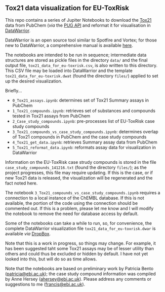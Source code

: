 ## Tox21 data visualization for EU-ToxRisk

This repo contains a series of Jupiter Notebooks to download the [Tox21](https://www.epa.gov/chemical-research/toxicology-testing-21st-century-tox21) data from PubChem (_via_ the [PUG API](https://pubchem.ncbi.nlm.nih.gov/pug_rest/PUG_REST.html) and reformat it for visualisation in [DataWarrior](https://pubchem.ncbi.nlm.nih.gov/pug_rest/PUG_REST.html).
       
DataWarrior is an open source tool similar to Spotfire and Vortex; for those new to DataWarrior, a comprehensive manual is available [here](http://www.openmolecules.org/help/basics.html). 

The notebooks are intended to be run in sequence; intermediate data structures are stored as pickle files in the directory `data/` and the final output file, `tox21_data_for_eu-toxrisk.csv`, is also written to this directory. This CSV file may be loaded into DataWarrior and the template `tox21_data_for_eu-toxrisk.dwat` (found the directory `files/`) applied to set up the desired visualization.

Briefly...

* `0_Tox21_assays.ipynb`: determines set of Tox21 Summary assays in PubChem
* `1_Tox21_compounds.ipynb`: retrieves set of substances and compounds tested in Tox21 assays from PubChem
* `2_Case_study_compounds.ipynb`: pre-processes list of EU-ToxRisk case study compounds
* `3_Tox21_compounds_vs_case_study_compounds.ipynb`: determines overlap of Tox21 compounds in PubChem and the case study compounds
* `4_Tox21_get_data.ipynb`: retrieves Summary assay data from PubChem
* `5_Tox21_reformat_data.ipynb`: reformats assay data for visualization in DataWarrior

Information on the EU-ToxRisk case strudy compounds is stored in the file `case_study_compounds_141216.txt` (found the directory `files/`); as the project progresses, this file may require updating. If this is the case, or if new Tox21 data is released, the visualization will be regenerated and the fact noted here.

The notebook `3_Tox21_compounds_vs_case_study_compounds.ipynb` requires a connection to a local instance of the ChEMBL database. If this is not available, the portion of the code using the connection should be commented out. If this is a problem, please let me know and I will modify the notebook to remove the need for database access by default.

Some of the notebooks can take a while to run, so, for convenience, the complete DataWarrior visualization file `tox21_data_for_eu-toxrisk.dwar` is available _via_ [DropBox](https://www.dropbox.com/sh/0iwk0ho59exhgkw/AABWLxsruT2huFpxvY-Ju77Pa?dl=0).

Note that this is a work in progress, so things may change. For example, it has been suggested taht some Tox21 assays may be of lesser utility than others and could thus be excluded or hidden by default. I have not yet looked into this, but will do so as time allows.

Note that the notebooks are based on preliminary work by Patricia Bento (patricia@ebi.ac.uk); the case study compound information was compiled by Anne Hersey (ahersey@ebi.ac.uk). Please address any comments or suggestions to me (francis@ebi.ac.uk).
